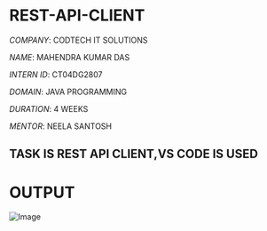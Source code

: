 # REST-API-CLIENT

*COMPANY*: CODTECH IT SOLUTIONS

*NAME*: MAHENDRA KUMAR DAS

*INTERN ID*: CT04DG2807

*DOMAIN*: JAVA PROGRAMMING

*DURATION*: 4 WEEKS

*MENTOR*: NEELA SANTOSH

## TASK IS REST API CLIENT,VS CODE IS USED

# OUTPUT

![Image](https://github.com/user-attachments/assets/0df75d7e-016b-4647-8758-43756e9c592c)
